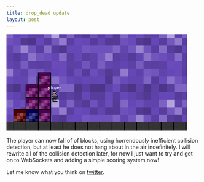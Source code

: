 ```yaml
---
title: drop_dead update
layout: post
---
```

[![drop_dead](/assets/img/collision_detection.png)](/drop_dead/)

The player can now fall of of blocks, using horrendously inefficient collision detection,
but at least he does not hang about in the air indefinitely. I will rewrite all of the
collision detection later, for now I just want to try and get on to WebSockets and adding
a simple scoring system now!

Let me know what you think on [twitter](https://twitter.com/austinbirch/).
